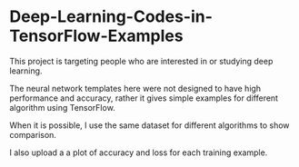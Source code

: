 # Deep-Learning-Codes-in-TensorFlow-Examples
This project is targeting people who are interested in or studying deep learning.

The neural network templates here were not designed to have high performance and accuracy,
rather it gives simple examples for different algorithm using TensorFlow.

When it is possible, I use the same dataset for different algorithms to show comparison.

I also upload a a plot of accuracy and loss for each training example.

